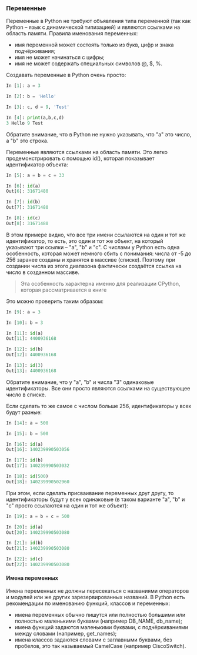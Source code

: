 ### Переменные

Переменные в Python не требуют объявления типа переменной (так как Python – язык с динамической типизацией) и являются ссылками на область памяти. Правила именования переменных:

* имя переменной может состоять только из букв, цифр и знака подчёркивания;
* имя не может начинаться с цифры;
* имя не может содержать специальных символов @, $, %.

Создавать переменные в Python очень просто:

```python
In [1]: a = 3

In [2]: b = 'Hello'

In [3]: c, d = 9, 'Test'

In [4]: print(a,b,c,d)
3 Hello 9 Test
```

Обратите внимание, что в Python не нужно указывать, что "a" это число, а "b" это строка.

Переменные являются ссылками на область памяти. Это легко продемонстрировать с помощью id(), которая показывает идентификатор объекта:

```python
In [5]: a = b = c = 33

In [6]: id(a)
Out[6]: 31671480

In [7]: id(b)
Out[7]: 31671480

In [8]: id(c)
Out[8]: 31671480
```

В этом примере видно, что все три имени ссылаются на один и тот же идентификатор, то есть, это один и тот же объект, на который указывают три ссылки – "a", "b" и "c". С числами у Python есть одна особенность, которая может немного сбить с понимания: числа от -5 до 256 заранее созданы и хранятся в массиве (списке). Поэтому при создании числа из этого диапазона фактически создаётся ссылка на число в созданном массиве.

> Эта особенность характерна именно для реализации CPython, которая рассматривается в книге

Это можно проверить таким образом:

```python
In [9]: a = 3

In [10]: b = 3

In [11]: id(a)
Out[11]: 4400936168

In [12]: id(b)
Out[12]: 4400936168

In [13]: id(3)
Out[13]: 4400936168
```

Обратите внимание, что у "a", "b" и числа "3" одинаковые идентификаторы. Все они просто являются ссылками на существующее число в списке.

Если сделать то же самое с числом больше 256, идентификаторы у всех будут разные:

```python
In [14]: a = 500

In [15]: b = 500

In [16]: id(a)
Out[16]: 140239990503056

In [17]: id(b)
Out[17]: 140239990503032

In [18]: id(500)
Out[18]: 140239990502960
```

При этом, если сделать присваивание переменных друг другу, то идентификаторы будут у всех одинаковые (в таком варианте "a", "b" и "c" просто ссылаются на один и тот же объект):

```python
In [19]: a = b = c = 500

In [20]: id(a)
Out[20]: 140239990503080

In [21]: id(b)
Out[21]: 140239990503080

In [22]: id(c)
Out[22]: 140239990503080
```

#### Имена переменных

Имена переменных не должны пересекаться с названиями операторов и модулей или же других зарезервированных названий. В Python есть рекомендации по именованию функций, классов и переменных:

* имена переменных обычно пишутся или полностью большими или полностью маленькими буквами (например DB_NAME, db_name);
* имена функций задаются маленькими буквами, с подчёркиваниями между словами (например, get_names);
* имена классов задаются словами с заглавными буквами, без пробелов, это так называемый CamelCase (например CiscoSwitch).
